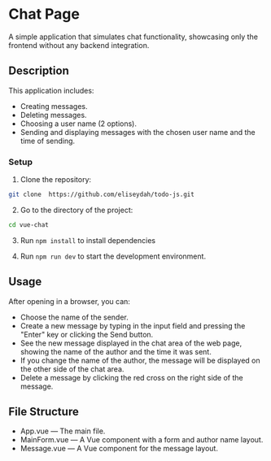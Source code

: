 # Chat Page 
A simple application that simulates chat functionality, showcasing only the frontend without any backend integration.

## Description 
This application includes:

- Creating messages.
- Deleting messages.
- Choosing a user name (2 options).
- Sending and displaying messages with the chosen user name and the time of sending.

### Setup 
1. Clone the repository:
```bash 
git clone  https://github.com/eliseydah/todo-js.git
```
2. Go to the directory of the project: 
```bash
cd vue-chat
```
3. Run `npm install` to install dependencies

4. Run `npm run dev` to start the development environment.

## Usage 
After opening in a browser, you can:

- Choose the name of the sender.
- Create a new message by typing in the input field and pressing the "Enter" key or clicking the Send button.
- See the new message displayed in the chat area of the web page, showing the name of the author and the time it was sent.
- If you change the name of the author, the message will be displayed on the other side of the chat area.
- Delete a message by clicking the red cross on the right side of the message.

## File Structure 
- App.vue — The main file.
- MainForm.vue — A Vue component with a form and author name layout.
- Message.vue — A Vue component for the message layout.
